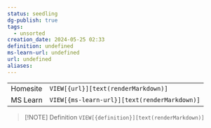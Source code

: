 ```yaml
---
status: seedling
dg-publish: true
tags:
  - unsorted
creation_date: 2024-05-25 02:33
definition: undefined
ms-learn-url: undefined
url: undefined
aliases:
---
```

 
|          |                                              |
| -------- | -------------------------------------------- |
| Homesite | `VIEW[{url}][text(renderMarkdown)]`          |
| MS Learn | `VIEW[{ms-learn-url}][text(renderMarkdown)]` |

> [!NOTE] Definition
> `VIEW[{definition}][text(renderMarkdown)]`



